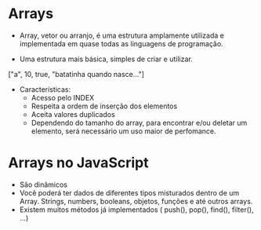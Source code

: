 # Arrays
* Array, vetor ou arranjo, é uma estrutura amplamente utilizada e implementada em quase todas as linguagens de programação.

- Uma estrutura mais básica, simples de criar e utilizar.

["a", 10, true, "batatinha quando nasce..."]

- Características: 
    - Acesso pelo INDEX
    - Respeita a ordem de inserção dos elementos
    - Aceita valores duplicados
    - Dependendo do tamanho do array, para encontrar e/ou deletar um elemento, será necessário um uso maior de perfomance.

# Arrays no JavaScript

- São dinâmicos
- Você poderá ter dados de diferentes tipos misturados dentro de um Array. Strings, numbers, booleans, objetos, funções e até outros arrays.
- Existem muitos métodos já implementados ( push(), pop(), find(), filter(), ...)
